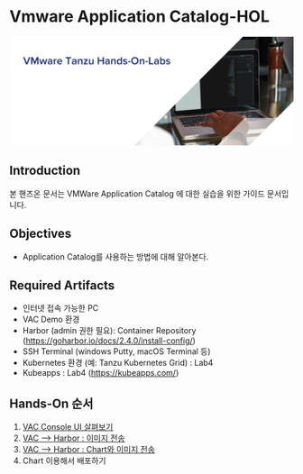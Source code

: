 # Vmware Application Catalog-HOL
 ![](images/tanzu_hol_header_logo.png)

 ## Introduction
본 핸즈온 문서는 VMWare Application Catalog 에 대한 실습을 위한 가이드 문서입니다. 

## Objectives
* Application Catalog를 사용하는 방법에 대해 알아본다.

## Required Artifacts
* 인터넷 접속 가능한 PC
* VAC Demo 환경
* Harbor (admin 권한 필요): Container Repository (https://goharbor.io/docs/2.4.0/install-config/)
* SSH Terminal (windows Putty, macOS Terminal 등)
* Kubernetes 환경 (예: Tanzu Kubernetes Grid) : Lab4
* Kubeapps : Lab4 (https://kubeapps.com/)

## Hands-On 순서

1. [VAC Console UI 살펴보기](vac_console.md)
2. [VAC --> Harbor : 이미지 전송](vac_onpremise.md)
3. [VAC --> Harbor : Chart와 이미지 전송](vac_chartsyncer.md)
4. Chart 이용해서 배포하기